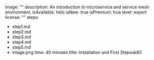 image: ""
description: An introduction to microservice and service mesh environment.
isAvailable: helo
isNew: true
isPremium: true
level: expert
license: ""
steps:
- step1.md
- step2.md
- step3.md
- step4.md
- step5.md
- image.png
time: 40 minutes
title: Installation and First Stepsuk80
